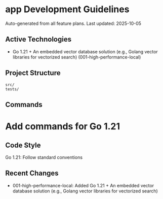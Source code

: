 # app Development Guidelines

Auto-generated from all feature plans. Last updated: 2025-10-05

## Active Technologies
- Go 1.21 + An embedded vector database solution (e.g., Golang vector libraries for vectorized search) (001-high-performance-local)

## Project Structure
```
src/
tests/
```

## Commands
# Add commands for Go 1.21

## Code Style
Go 1.21: Follow standard conventions

## Recent Changes
- 001-high-performance-local: Added Go 1.21 + An embedded vector database solution (e.g., Golang vector libraries for vectorized search)

<!-- MANUAL ADDITIONS START -->
<!-- MANUAL ADDITIONS END -->